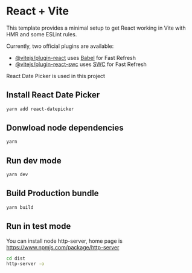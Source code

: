 # React + Vite

This template provides a minimal setup to get React working in Vite with HMR and some ESLint rules.

Currently, two official plugins are available:

- [@vitejs/plugin-react](https://github.com/vitejs/vite-plugin-react/blob/main/packages/plugin-react/README.md) uses [Babel](https://babeljs.io/) for Fast Refresh
- [@vitejs/plugin-react-swc](https://github.com/vitejs/vite-plugin-react-swc) uses [SWC](https://swc.rs/) for Fast Refresh

React Date Picker is used in this project

## Install React Date Picker
```bash
yarn add react-datepicker
```


## Donwload node dependencies
```bash
yarn
```

## Run dev mode
```bash
yarn dev
```

## Build Production bundle
```bash
yarn build
```

## Run in test mode
You can install node http-server, home page is https://www.npmjs.com/package/http-server
```bash
cd dist
http-server -o
```

